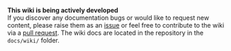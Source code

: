 **This wiki is being actively developed**  
If you discover any documentation bugs or would like to request new content, please raise them as an [issue](https://github.com/ingenii-solutions/azure-data-platform/issues) or feel free to contribute to the wiki via a [pull request](https://github.com/ingenii-solutions/azure-data-platform/pulls). The wiki docs are located in the repository in the `docs/wiki/` folder.
